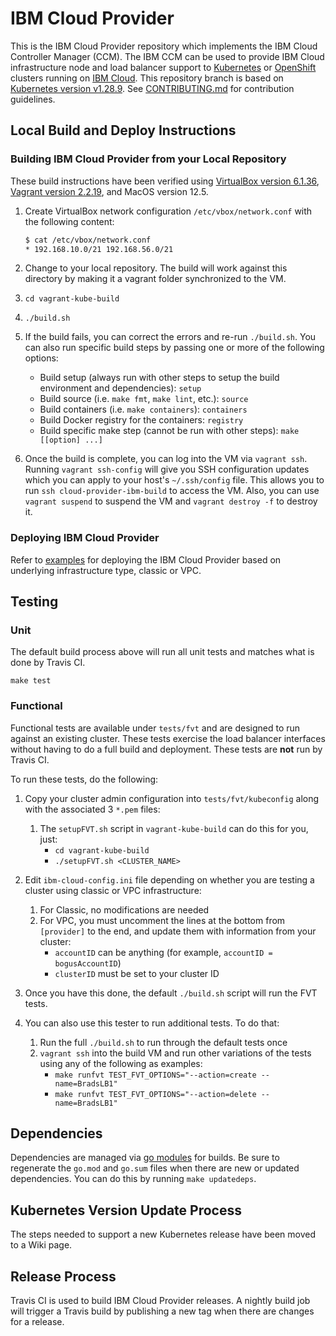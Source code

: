 # IBM Cloud Provider

This is the IBM Cloud Provider repository which implements the
IBM Cloud Controller Manager (CCM). The IBM CCM can be used to provide IBM Cloud
infrastructure node and load balancer support to
[Kubernetes](https://kubernetes.io/docs/home/) or
[OpenShift](https://docs.openshift.com/) clusters running on
[IBM Cloud](https://cloud.ibm.com/docs). This repository branch is based on
[Kubernetes version v1.28.9](https://github.com/kubernetes/kubernetes/tree/v1.28.9).
See [CONTRIBUTING.md](./CONTRIBUTING.md) for contribution guidelines.

## Local Build and Deploy Instructions

### Building IBM Cloud Provider from your Local Repository

These build instructions have been verified using
[VirtualBox version 6.1.36](https://www.virtualbox.org/wiki/Downloads),
[Vagrant version 2.2.19](https://www.vagrantup.com/downloads), and
MacOS version 12.5.

1. Create VirtualBox network configuration `/etc/vbox/network.conf` with the following content:

   ```bash
   $ cat /etc/vbox/network.conf
   * 192.168.10.0/21 192.168.56.0/21
   ```

1. Change to your local repository. The build will work against this directory
   by making it a vagrant folder synchronized to the VM.

1. `cd vagrant-kube-build`

1. `./build.sh`

1. If the build fails, you can correct the errors and re-run `./build.sh`.
   You can also run specific build steps by passing one or more of the following
   options:

   * Build setup (always run with other steps to setup the build environment and dependencies): `setup`
   * Build source (i.e. `make fmt`, `make lint`, etc.): `source`
   * Build containers (i.e. `make containers`): `containers`
   * Build Docker registry for the containers: `registry`
   * Build specific make step (cannot be run with other steps): `make [[option] ...]`

1. Once the build is complete, you can log into the VM via `vagrant ssh`.
   Running `vagrant ssh-config` will give you SSH configuration updates which
   you can apply to your host's `~/.ssh/config` file. This allows you to run
   `ssh cloud-provider-ibm-build` to access the VM. Also, you can use
   `vagrant suspend` to suspend the VM and `vagrant destroy -f` to destroy it.

### Deploying IBM Cloud Provider

Refer to [examples](./docs/examples) for deploying the IBM Cloud Provider based
on underlying infrastructure type, classic or VPC.

## Testing

### Unit

The default build process above will run all unit tests and matches
what is done by Travis CI.

`make test`

### Functional

Functional tests are available under `tests/fvt` and are designed to run against
an existing cluster. These tests exercise the load balancer interfaces without
having to do a full build and deployment. These tests are **not** run by
Travis CI.

To run these tests, do the following:

1. Copy your cluster admin configuration into `tests/fvt/kubeconfig` along with
   the associated 3 `*.pem` files:
    1. The `setupFVT.sh` script in `vagrant-kube-build` can do this for you, just:
        - `cd vagrant-kube-build`
        - `./setupFVT.sh <CLUSTER_NAME>`

1. Edit `ibm-cloud-config.ini` file depending on whether you are testing a cluster
   using classic or VPC infrastructure:
    1. For Classic, no modifications are needed
    1. For VPC, you must uncomment the lines at the bottom from `[provider]` to
       the end, and update them with information from your cluster:
        - `accountID` can be anything (for example, `accountID = bogusAccountID`)
        - `clusterID` must be set to your cluster ID

1. Once you have this done, the default `./build.sh` script will run the FVT tests.

1. You can also use this tester to run additional tests.  To do that:
    1. Run the full `./build.sh` to run through the default tests once
    1. `vagrant ssh` into the build VM and run other variations of the tests
       using any of the following as examples:
        - `make runfvt TEST_FVT_OPTIONS="--action=create --name=BradsLB1"`
        - `make runfvt TEST_FVT_OPTIONS="--action=delete --name=BradsLB1"`

## Dependencies

Dependencies are managed via [go modules](https://github.com/golang/go/wiki/Modules)
for builds. Be sure to regenerate the `go.mod` and `go.sum` files when there are
new or updated dependencies. You can do this by running `make updatedeps`.

## Kubernetes Version Update Process

The steps needed to support a new Kubernetes release have been moved to a Wiki page.

## Release Process

Travis CI is used to build IBM Cloud Provider releases. A nightly build job will
trigger a Travis build by publishing a new tag when there are changes for a
release.
